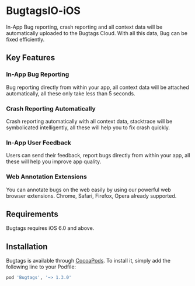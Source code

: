 # BugtagsIO-iOS

In-App Bug reporting, crash reporting and all context data will be automatically uploaded to the Bugtags Cloud. With all this data, Bug can be fixed efficiently.

## Key Features

### In-App Bug Reporting

Bug reporting directly from within your app, all context data will be attached automatically, all these only take less than 5 seconds.

### Crash Reporting Automatically

Crash reporting automatically with all context data, stacktrace will be symbolicated intelligently, all these will help you to fix crash quickly.

### In-App User Feedback

Users can send their feedback, report bugs directly from within your app, all these will help you improve app quality.

### Web Annotation Extensions

You can annotate bugs on the web easily by using our powerful web browser extensions. Chrome, Safari, Firefox, Opera already supported.

## Requirements

Bugtags requires iOS 6.0 and above.

## Installation

Bugtags is available through [CocoaPods](http://cocoapods.org). To install
it, simply add the following line to your Podfile:

```ruby
pod 'Bugtags', '~> 1.3.0'
```